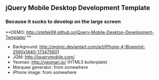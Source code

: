 ## jQuery Mobile Desktop Development Template

### Because it sucks to develop on the large screen

**DEMO: http://stefek99.github.io/jQuery-Mobile-Desktop-Development-Template/ **

* Background: http://regivic.deviantart.com/art/iPhone-4-Blueprint-2560x1440-173475601
* JQM: http://jquerymobile.com/
* Yeoman: http://yeoman.io/ (HTML5 boilerplate)
* Marquee generator: from somewhere
* iPhone image: from somewhere